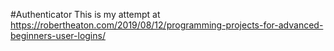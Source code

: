 #Authenticator
This is my attempt at https://robertheaton.com/2019/08/12/programming-projects-for-advanced-beginners-user-logins/
